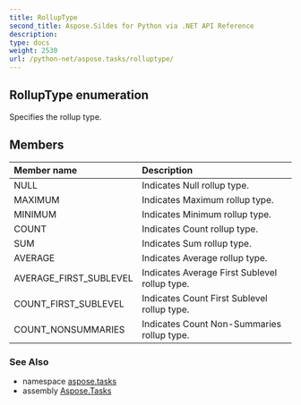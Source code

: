 ```yaml
---
title: RollupType
second_title: Aspose.Sildes for Python via .NET API Reference
description: 
type: docs
weight: 2530
url: /python-net/aspose.tasks/rolluptype/
---
```


## RollupType enumeration

Specifies the rollup type.

## Members
| Member name | Description |
| :- | :- |
|NULL|Indicates Null rollup type.|
|MAXIMUM|Indicates Maximum rollup type.|
|MINIMUM|Indicates Minimum rollup type.|
|COUNT|Indicates Count rollup type.|
|SUM|Indicates Sum rollup type.|
|AVERAGE|Indicates Average rollup type.|
|AVERAGE_FIRST_SUBLEVEL|Indicates Average First Sublevel rollup type.|
|COUNT_FIRST_SUBLEVEL|Indicates Count First Sublevel rollup type.|
|COUNT_NONSUMMARIES|Indicates Count Non-Summaries rollup type.|

### See Also

* namespace [aspose.tasks](/tasks/python-net/aspose.tasks/)
* assembly [Aspose.Tasks](/tasks/python-net/)

